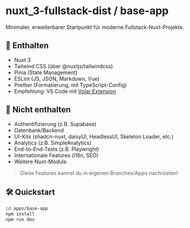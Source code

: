 # nuxt_3-fullstack-dist / base-app

Minimaler, erweiterbarer Startpunkt für moderne Fullstack-Nuxt-Projekte.

## 🚀 Enthalten

- Nuxt 3
- Tailwind CSS (über @nuxtjs/tailwindcss)
- Pinia (State Management)
- ESLint (JS, JSON, Markdown, Vue)
- Prettier (Formatierung, mit TypeScript-Config)
- Empfehlung: VS Code mit [Volar Extension](https://marketplace.visualstudio.com/items?itemName=Vue.volar)

## 🚫 **Nicht enthalten**

- Authentifizierung (z.B. Supabase)
- Datenbank/Backend
- UI-Kits (shadcn-nuxt, daisyUI, HeadlessUI, Skeleton Loader, etc.)
- Analytics (z.B. SimpleAnalytics)
- End-to-End-Tests (z.B. Playwright)
- Internationale Features (i18n, SEO)
- Weitere Nuxt-Module

> Diese Features kannst du in eigenen Branches/Apps nachrüsten!

## 🛠️ Quickstart

```bash
cd apps/base-app
npm install
npm run dev
